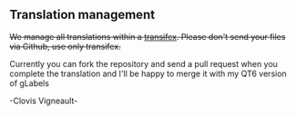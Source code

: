 ## Translation management

~~We manage all translations within a [transifex](https://www.transifex.com/glabels/public/). Please don't send your files via Github, use only transifex.~~

Currently you can fork the repository and send a pull request when you complete the translation and I'll be happy to merge it with my QT6 version of gLabels

-Clovis Vigneault-